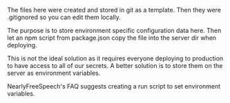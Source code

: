 The files here were created and stored in git as a template.
Then they were .gitignored so you can edit them locally.

The purpose is to store environment specific configuration data here.
Then let an npm script from package.json copy the file into the server dir when deploying.

This is not the ideal solution as it requires everyone deploying to production
to have access to all of our secrets. A better solution is to store them on
the server as environment variables.

NearlyFreeSpeech's FAQ suggests creating a run script to set environment variables.
